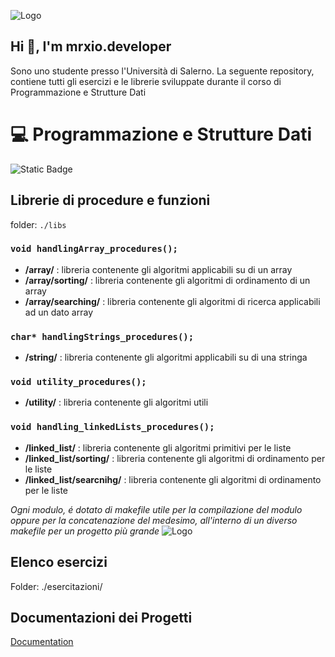 
![Logo](https://i.imgur.com/kzIEXHw.png)


## Hi 👋, I'm mrxio.developer
Sono uno studente presso l'Università di Salerno. La seguente repository, contiene tutti gli esercizi e le librerie sviluppate durante il corso di Programmazione e Strutture Dati



# 💻 Programmazione e Strutture Dati
![Static Badge](https://img.shields.io/badge/mrxio%20developer%20-%20unisa-F39025) 


## Librerie di procedure e funzioni 
folder: ``` ./libs ```

### ``` void handlingArray_procedures(); ```
- **/array/** : libreria contenente gli algoritmi applicabili su di un array
- **/array/sorting/** : libreria contenente gli algoritmi di ordinamento di un array
- **/array/searching/** : libreria contenente gli algoritmi di ricerca applicabili ad un dato array

### ``` char* handlingStrings_procedures(); ```
- **/string/** : libreria contenente gli algoritmi applicabili su di una stringa

### ``` void utility_procedures(); ```
- **/utility/** : libreria contenente gli algoritmi utili

### ``` void handling_linkedLists_procedures(); ```
- **/linked_list/** : libreria contenente gli algoritmi primitivi per le liste
- **/linked_list/sorting/** : libreria contenente gli algoritmi di ordinamento per le liste
- **/linked_list/searcnihg/** : libreria contenente gli algoritmi di ordinamento per le liste




*Ogni modulo, é dotato di makefile utile per la compilazione del modulo oppure per la concatenazione del medesimo, all'interno di un diverso makefile per un progetto più grande*
![Logo](https://i.imgur.com/WLfJiIr.png)




## Elenco esercizi
Folder: ./esercitazioni/
## Documentazioni dei Progetti

[Documentation](https://linktodocumentation)









